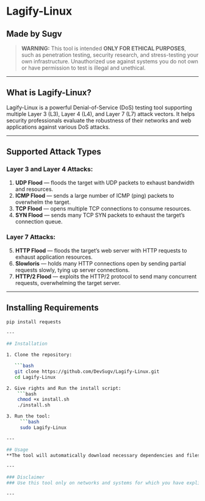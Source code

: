# Lagify-Linux
## Made by Sugv

> **WARNING:** This tool is intended **ONLY FOR ETHICAL PURPOSES**, such as penetration testing, security research, and stress-testing your own infrastructure. Unauthorized use against systems you do not own or have permission to test is illegal and unethical.

---

## What is Lagify-Linux?

Lagify-Linux is a powerful Denial-of-Service (DoS) testing tool supporting multiple Layer 3 (L3), Layer 4 (L4), and Layer 7 (L7) attack vectors. It helps security professionals evaluate the robustness of their networks and web applications against various DoS attacks.

---

## Supported Attack Types

### Layer 3 and Layer 4 Attacks:
1. **UDP Flood** — floods the target with UDP packets to exhaust bandwidth and resources.  
2. **ICMP Flood** — sends a large number of ICMP (ping) packets to overwhelm the target.  
3. **TCP Flood** — opens multiple TCP connections to consume resources.  
4. **SYN Flood** — sends many TCP SYN packets to exhaust the target’s connection queue.  

### Layer 7 Attacks:
5. **HTTP Flood** — floods the target’s web server with HTTP requests to exhaust application resources.  
6. **Slowloris** — holds many HTTP connections open by sending partial requests slowly, tying up server connections.  
7. **HTTP/2 Flood** — exploits the HTTP/2 protocol to send many concurrent requests, overwhelming the target server.  

---

## Installing Requirements
```bash
pip install requests

---

## Installation

1. Clone the repository:

   ```bash
   git clone https://github.com/DevSugv/Lagify-Linux.git
   cd Lagify-Linux

2. Give rights and Run the install script:
    ```bash
    chmod +x install.sh
    ./install.sh

3. Run the tool:
     ```bash
     sudo Lagify-Linux

---

## Usage
**The tool will automatically download necessary dependencies and files from the official release and run the selected attacks.**

---

### Disclaimer
### Use this tool only on networks and systems for which you have explicit permission. Unauthorized DoS attacks are illegal and punishable by law. The author is not responsible for any misuse or damage caused by this tool.

---

